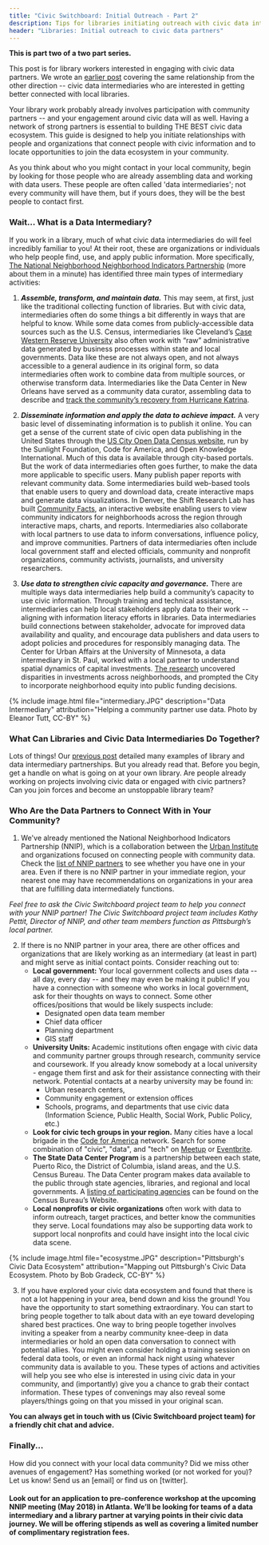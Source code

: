 ```yaml
---
title: "Civic Switchboard: Initial Outreach - Part 2"
description: Tips for libraries initiating outreach with civic data intermediaries
header: "Libraries: Initial outreach to civic data partners"
---
```

 
**This is part two of a two part series.**
 
This post is for library workers interested in engaging with civic data partners.  We wrote an [earlier post](https://civic-switchboard.github.io/updates/post_2) covering the same relationship from the other direction -- civic data intermediaries who are interested in getting better connected with local libraries.  

Your library work probably already involves participation with community partners -- and your engagement around civic data will as well.  Having a network of strong partners is essential to building THE BEST civic data ecosystem.  This guide is designed to help you initiate relationships with people and organizations that connect people with civic information and to locate opportunities to join the data ecosystem in your community.   

As you think about who you might contact in your local community, begin by looking for those people who are already assembling data and working with data users. These people are often called 'data intermediaries'; not every community will have them, but if yours does, they will be the best people to contact first.
 
### Wait... What is a Data Intermediary?
 
If you work in a library, much of what civic data intermediaries do will feel incredibly familiar to you! At their root, these are organizations or individuals who help people find, use, and apply public information. More specifically, [The National Neighborhood Neighborhood Indicators Partnership](https://www.neighborhoodindicators.org/) (more about them in a minute) has identified three main types of intermediary activities:
 
1. **_Assemble, transform, and maintain data._**
This may seem, at first, just like the traditional collecting function of libraries. But with civic data, intermediaries often do some things a bit differently in ways that are helpful to know. While some data comes from publicly-accessible data sources such as the U.S. Census, intermediaries like Cleveland’s [Case Western Reserve University](http://neocando.case.edu/) also often work with “raw” administrative data generated by business processes within state and local governments. Data like these are not always open, and not always accessible to a general audience in its original form, so data intermediaries often work to combine data from multiple sources, or otherwise transform data. Intermediaries like the Data Center in New Orleans have served as a community data curator, assembling data to describe and [track the community’s recovery from Hurricane Katrina](https://www.datacenterresearch.org/data-resources/katrina/impact/). 
 
2. **_Disseminate information and apply the data to achieve impact._** A very basic level of disseminating information is to publish it online. You can get a sense of the current state of civic open data publishing in the United States through the [US City Open Data Census website](http://us-city.census.okfn.org/), run by the Sunlight Foundation, Code for America, and Open Knowledge International. Much of this data is available through city-based portals. But the work of data intermediaries often goes further, to make the data more applicable to specific users. Many publish paper reports with relevant community data. Some intermediaries build web-based tools that enable users to query and download data, create interactive maps and generate data visualizations. In Denver, the Shift Research Lab has built [Community Facts](http://denvermetrodata.org/), an interactive website enabling users to view community indicators for neighborhoods across the region through interactive maps, charts, and reports. Intermediaries also collaborate with local partners to use data to inform conversations, influence policy, and improve communities. Partners of data intermediaries often include local government staff and elected officials, community and nonprofit organizations, community activists, journalists, and university researchers.
 
3. **_Use data to strengthen civic capacity and governance._** 
There are multiple ways data intermediaries help build a community’s capacity to use civic information. Through training and technical assistance, intermediaries can help local stakeholders apply data to their work -- aligning with information literacy efforts in libraries.  Data intermediaries build connections between stakeholder, advocate for improved data availability and quality, and encourage data publishers and data users to adopt policies and procedures for responsibly managing data. The Center for Urban Affairs at the University of Minnesota, a data intermediary in St. Paul, worked with a local partner to understand spatial dynamics of capital investments. [The research](http://www.cura.umn.edu/publications/catalog/kncbr-1417) uncovered disparities in investments across neighborhoods, and prompted the City to incorporate neighborhood equity into public funding decisions.

{% include image.html file="intermediary.JPG" description="Data Intermediary" attribution="Helping a community partner use data. Photo by Eleanor Tutt, CC-BY" %}
 
 
### What Can Libraries and Civic Data Intermediaries Do Together?
 
Lots of things! Our [previous post](https://civic-switchboard.github.io/updates/post_2) detailed many examples of library and data intermediary partnerships. But you already read that. Before you begin, get a handle on what is going on at your own library.  Are people already working on projects involving civic data or engaged with civic partners? Can you join forces and become an unstoppable library team?    
 
### Who Are the Data Partners to Connect With in Your Community?
 
1. We've already mentioned the National Neighborhood Indicators Partnership (NNIP), which is a collaboration between the [Urban Institute](https://www.urban.org/) and organizations focused on connecting people with community data. Check the [list of NNIP partners](https://www.neighborhoodindicators.org/partners/profiles) to see whether you have one in your area. Even if there is no NNIP partner in your immediate region, your nearest one may have recommendations on organizations in your area that are fulfilling data intermediately functions.   

*Feel free to ask the Civic Switchboard project team to help you connect with your NNIP partner! The Civic Switchboard project team includes Kathy Pettit, Director of NNIP, and other team members function as Pittsburgh’s local partner.*
 
2. If there is no NNIP partner in your area, there are other offices and organizations that are likely working as an intermediary (at least in part) and might serve as initial contact points. Consider reaching out to:  
   * **Local government:**  Your local government collects and uses data -- all day, every day -- and they may even be making it public!  If you have a connection with someone who works in local government, ask for their thoughts on ways to connect.  Some other offices/positions that would be likely suspects include:    
     * Designated open data team member  
     * Chief data officer   
     * Planning department   
     * GIS staff    
   * **University Units:** Academic institutions often engage with civic data and community partner groups through research, community service and coursework.  If you already know somebody at a local university - engage them first and ask for their assistance connecting with their network.  Potential contacts at a nearby university may be found in:   
     * Urban research centers,    
     * Community engagement or extension offices    
     * Schools, programs, and departments that use civic data (Information Science, Public Health, Social Work, Public Policy, etc.)      
   * **Look for civic tech groups in your region.** Many cities have a local brigade in the [Code for America](https://brigade.codeforamerica.org/brigade/) network. Search for some combination of "civic", "data", and "tech" on [Meetup](https://www.meetup.com/) or [Eventbrite](https://www.eventbrite.com/).  
   * **The State Data Center Program** is a partnership between each state, Puerto Rico, the District of Columbia, island areas, and the U.S. Census Bureau. The Data Center program makes data available to the public through state agencies, libraries, and regional and local governments.  A [listing of participating agencies](https://www.census.gov/about/partners/sdc/member-network.html) can be found on the Census Bureau’s Website.  
   * **Local nonprofits or civic organizations** often work with data to inform outreach, target practices, and better know the communities they serve. Local foundations may also be supporting data work to support local nonprofits and could have insight into the local civic data scene.   
   
{% include image.html file="ecosystme.JPG" description="Pittsburgh's Civic Data Ecosystem" attribution="Mapping out Pittsburgh's Civic Data Ecosystem. Photo by Bob Gradeck, CC-BY" %}  

3. If you have explored your civic data ecosystem and found that there is not a lot happening in your area, bend down and kiss the ground! You have the opportunity to start something extraordinary. You can start to bring people together to talk about data with an eye toward developing shared best practices. One way to bring people together involves inviting a speaker from a nearby community knee-deep in data intermediaries or hold an open data conversation to connect with potential allies. You might even consider holding a training session on federal data tools, or even an informal hack night using whatever community data is available to you. These types of actions and activities will help you see who else is interested in using civic data in your community, and (importantly) give you a chance to grab their contact information. These types of convenings may also reveal some players/things going on that you missed in your original scan.   
 
**You can always get in touch with us (Civic Switchboard project team) for a friendly chit chat and advice.**
 
### Finally...
How did you connect with your local data community? Did we miss other avenues of engagement?  Has something worked (or not worked for you)?  Let us know!  Send us an [email] or find us on [twitter].
 
#### Look out for an application to pre-conference workshop at the upcoming NNIP meeting (May 2018) in Atlanta.  We’ll be looking for teams of a data intermediary and a library partner at varying points in their civic data journey.  We will be offering  stipends as well as covering a limited number of complimentary registration fees.
